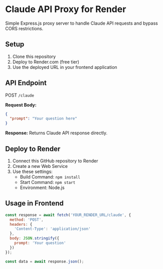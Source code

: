 # Claude API Proxy for Render

Simple Express.js proxy server to handle Claude API requests and bypass CORS restrictions.

## Setup

1. Clone this repository
2. Deploy to Render.com (free tier)
3. Use the deployed URL in your frontend application

## API Endpoint

POST `/claude`

**Request Body:**
```json
{
  "prompt": "Your question here"
}
```

**Response:**
Returns Claude API response directly.

## Deploy to Render

1. Connect this GitHub repository to Render
2. Create a new Web Service
3. Use these settings:
   - Build Command: `npm install`
   - Start Command: `npm start`
   - Environment: Node.js

## Usage in Frontend

```javascript
const response = await fetch('YOUR_RENDER_URL/claude', {
  method: 'POST',
  headers: {
    'Content-Type': 'application/json'
  },
  body: JSON.stringify({
    prompt: 'Your question'
  })
});

const data = await response.json();
```